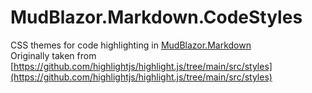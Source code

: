 # MudBlazor.Markdown.CodeStyles
CSS themes for code highlighting in [MudBlazor.Markdown](https://github.com/MyNihongo/MudBlazor.Markdown)  
Originally taken from [https://github.com/highlightjs/highlight.js/tree/main/src/styles](https://github.com/highlightjs/highlight.js/tree/main/src/styles)
